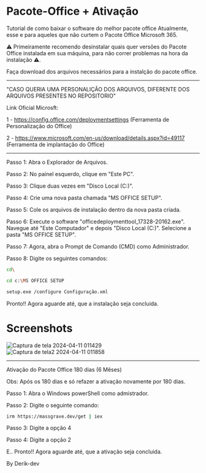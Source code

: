 # Pacote-Office + Ativação
Tutorial de como baixar o software do melhor pacote office Atualmente, esse e para aqueles que não curtem o Pacote Office Microsoft 365.

⚠️ Primeiramente recomendo desinstalar quais quer versões do Pacote Office instalada em sua máquina,
para não correr problemas na hora da instalação ⚠️.

Faça download dos arquivos necessários para a instalção do pacote office.

---------------------------------------------------------------------------------------------------------

"CASO QUERIA UMA PERSONALIÇÂO DOS ARQUIVOS, DIFERENTE DOS ARQUIVOS PRESENTES NO REPOSITORIO"

Link Oficial Microsft:


1 - https://config.office.com/deploymentsettings (Ferramenta de Personalização do Office)

2 - https://www.microsoft.com/en-us/download/details.aspx?id=49117 (Ferramenta de implantação do Office)

---------------------------------------------------------------------------------------------------------
Passo 1: Abra o Explorador de Arquivos.

Passo 2: No painel esquerdo, clique em "Este PC".

Passo 3: Clique duas vezes em "Disco Local (C:)".

Passo 4: Crie uma nova pasta chamada "MS OFFICE SETUP".

Passo 5: Cole os arquivos de instalação dentro da nova pasta criada.

Passo 6: Execute o software "officedeploymenttool_17328-20162.exe". Navegue até "Este Computador" e depois "Disco Local (C:)". Selecione a pasta "MS OFFICE SETUP".

Passo 7: Agora, abra o Prompt de Comando (CMD) como Administrador.

Passo 8: Digite os seguintes comandos:
```bash
cd\
```
```bash
cd c:\MS OFFICE SETUP
```
```bash
setup.exe /configure Configuração.xml
```

Pronto!! Agora aguarde até, que a instalação seja concluida.

# Screenshots

![Captura de tela 2024-04-11 011429](https://github.com/derik-dev/Pacote-Office/assets/85948745/a514cd24-d431-4ec0-8cc7-94de5f3362f7)
![Captura de tela2 2024-04-11 011858](https://github.com/derik-dev/Pacote-Office/assets/85948745/27cd5faf-5d9e-4fcf-bf64-579669d13fc1)

---------------------------------------------------------------------------------------------------------

Ativação do Pacote Office 180 dias (6 Mêses)

Obs: Após os 180 dias e só refazer a ativação novamente por 180 dias.

Passo 1: Abra o Windows powerShell como admistrador.

Passo 2: Digite o seguinte comando:

```bash
irm https://massgrave.dev/get | iex
```

Passo 3: Digite a opção 4

Passo 4: Digite a opção 2

E.. Pronto!! Agora aguarde até, que a ativação seja concluida.

By Derik-dev
